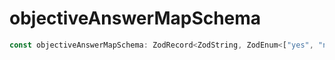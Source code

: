 # objectiveAnswerMapSchema

```ts
const objectiveAnswerMapSchema: ZodRecord<ZodString, ZodEnum<["yes", "no", "maybe"]>>;
```
